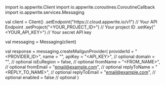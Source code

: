 import io.appwrite.Client
import io.appwrite.coroutines.CoroutineCallback
import io.appwrite.services.Messaging

val client = Client()
    .setEndpoint("https://<REGION>.cloud.appwrite.io/v1") // Your API Endpoint
    .setProject("<YOUR_PROJECT_ID>") // Your project ID
    .setKey("<YOUR_API_KEY>") // Your secret API key

val messaging = Messaging(client)

val response = messaging.createMailgunProvider(
    providerId = "<PROVIDER_ID>",
    name = "<NAME>",
    apiKey = "<API_KEY>", // optional
    domain = "<DOMAIN>", // optional
    isEuRegion = false, // optional
    fromName = "<FROM_NAME>", // optional
    fromEmail = "email@example.com", // optional
    replyToName = "<REPLY_TO_NAME>", // optional
    replyToEmail = "email@example.com", // optional
    enabled = false // optional
)
